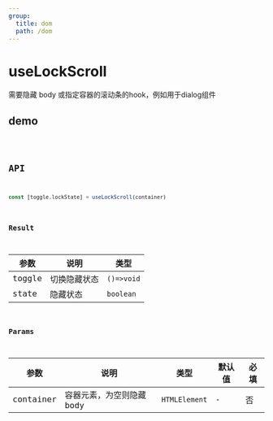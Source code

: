 ```yaml
---
group:
  title: dom
  path: /dom
---
```


# useLockScroll

需要隐藏 body 或指定容器的滚动条的hook，例如用于dialog组件

## demo

<code src="./Demo/index.tsx"/>


## API

```typescript
const [toggle,lockState] = useLockScroll(container)
```

### Result

| **参数** | **说明**     | **类型**   |
| -------- | ------------ | ---------- |
| toggle   | 切换隐藏状态 | `()=>void` |
| state    | 隐藏状态     | `boolean`  |



### Params

| **参数**  | **说明**                 | **类型**      | **默认值** | 必填 |
| --------- | ------------------------ | ------------- | ---------- | ---- |
| container | 容器元素，为空则隐藏body | `HTMLElement` | -          | 否   |

